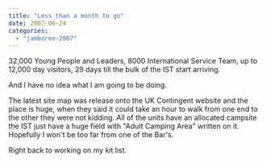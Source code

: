 ```yaml
---
title: "Less than a month to go"
date: 2007-06-24
categories: 
  - "jamboree-2007"
---
```


32,000 Young People and Leaders, 8000 International Service Team, up to 12,000 day visitors, 29 days till the bulk of the IST start arriving.

And I have no idea what I am going to be doing.

The latest site map was release onto the UK Contingent website and the place is huge, when they said it could take an hour to walk from one end to the other they were not kidding. All of the units have an allocated campsite the IST just have a huge field with "Adult Camping Area" written on it. Hopefully I won't be too far from one of the Bar's.

Right back to working on my kit list.
